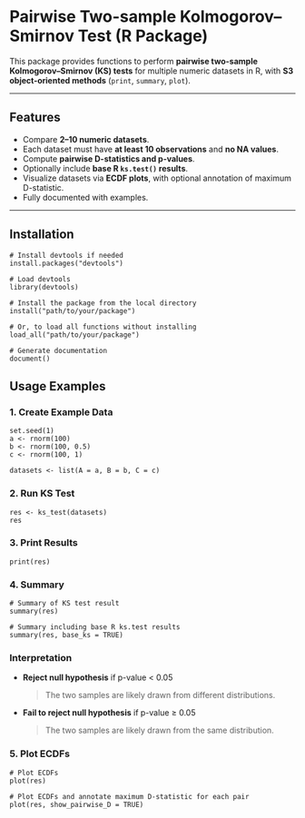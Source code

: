 # Pairwise Two-sample Kolmogorov–Smirnov Test (R Package)

This package provides functions to perform **pairwise two-sample Kolmogorov–Smirnov (KS) tests** for multiple numeric datasets in R, with **S3 object-oriented methods** (`print`, `summary`, `plot`).

---

## Features

- Compare **2–10 numeric datasets**.
- Each dataset must have **at least 10 observations** and **no NA values**.
- Compute **pairwise D-statistics and p-values**.
- Optionally include **base R `ks.test()` results**.
- Visualize datasets via **ECDF plots**, with optional annotation of maximum D-statistic.
- Fully documented with examples.

---

## Installation
```{r installation, eval=FALSE}
# Install devtools if needed
install.packages("devtools")

# Load devtools
library(devtools)

# Install the package from the local directory
install("path/to/your/package")

# Or, to load all functions without installing
load_all("path/to/your/package")

# Generate documentation
document()
```

## Usage Examples

### 1. Create Example Data

```{r}
set.seed(1)
a <- rnorm(100)
b <- rnorm(100, 0.5)
c <- rnorm(100, 1)

datasets <- list(A = a, B = b, C = c)
```

### 2. Run KS Test

```{r}
res <- ks_test(datasets)
res
```

### 3. Print Results

```{r}
print(res)
```

### 4. Summary

```{r}
# Summary of KS test result
summary(res)

# Summary including base R ks.test results
summary(res, base_ks = TRUE)

```

### Interpretation

- **Reject null hypothesis** if p-value < 0.05  
  > The two samples are likely drawn from different distributions.

- **Fail to reject null hypothesis** if p-value ≥ 0.05  
  > The two samples are likely drawn from the same distribution.


### 5. Plot ECDFs

```{r}
# Plot ECDFs
plot(res)

# Plot ECDFs and annotate maximum D-statistic for each pair
plot(res, show_pairwise_D = TRUE)

```
